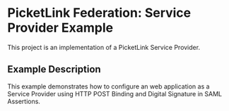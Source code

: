 # PicketLink Federation: Service Provider Example #
 
This project is an implementation of a PicketLink Service Provider.

## Example Description ##

This example demonstrates how to configure an web application as a Service Provider using HTTP POST Binding and Digital Signature in SAML Assertions.
